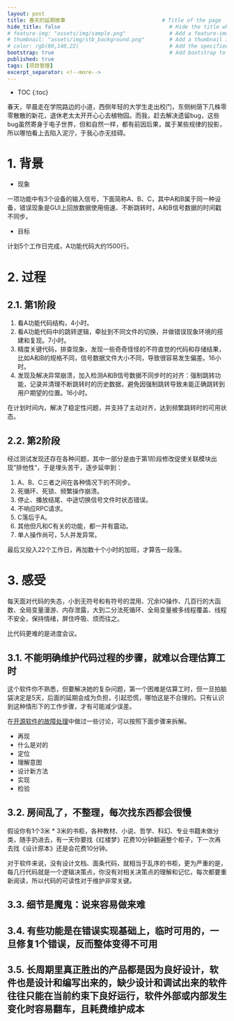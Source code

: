 ```yaml
---
layout: post
title: 春天的延期故事                               # Title of the page
hide_title: false                                   # Hide the title when displaying the post, but shown in lists of posts
# feature-img: "assets/img/sample.png"              # Add a feature-image to the post
# thumbnail: "assets/img/stb_background.png"        # Add a thumbnail image on blog view
# color: rgb(80,140,22)                             # Add the specified color as feature image, and change link colors in post
bootstrap: true                                     # Add bootstrap to the page
published: true
tags: [项目管理]
excerpt_separator: <!--more-->
---
```


<!--more-->
* TOC
{:toc}

春天，早晨走在学院路边的小道，西侧年轻的大学生走出校门，东侧树荫下几株零零散散的新花，退休老太太开开心心去植物园。而我，赶去解决遗留bug，这些bug虽然寄身于电子世界，但和自然一样，都有前因后果，属于某些规律的投影，所以哪怕看上去陷入泥泞，于我心亦无挂碍。

# 1. 背景

* 现象

一项功能中有3个设备的输入信号，下面简称A、B、C，其中A和B属于同一种设备，错误现象是GUI上回放数据使用倍速、不断跳转时，A和B信号数据的时间戳不同步。

* 目标

计划5个工作日完成，A功能代码大约1500行。

# 2. 过程

## 2.1. 第1阶段

1. 看A功能代码结构，4小时。
2. 看A功能代码中的跳转逻辑，牵扯到不同文件的切换，并做错误现象环境的搭建和复现。7小时。
3. 精度关键代码，排查现象，发现一些奇奇怪怪的不符直觉的代码和存储结果，比如A和B的规格不同，信号数据文件大小不同，导致很容易发生偏差。16小时。
4. 发现及解决异常崩溃，加入检测A和B信号数据不同步时的对齐：强制跳转功能，记录并清理不断跳转时的历史数据，避免因强制跳转导致未能正确跳转到用户期望的位置。16小时。

在计划时间内，解决了稳定性问题，并支持了主动对齐，达到频繁跳转时的可用状态。

## 2.2. 第2阶段

经过测试发现还存在各种问题，其中一部分是由于第1阶段修改促使关联模块出现”排他性“，于是埋头苦干，逐步延申到：

1. A、B、C三者之间在各种情况下的不同步。
2. 死循环、死锁、频繁操作崩溃。
3. 停止、播放结尾、中途切换信号文件时状态错误。
4. 不响应RPC请求。
5. C落后于A。
6. 其他但凡和C有关的功能，都一并有震动。
7. 单人操作尚可，5人并发异常。

最后又投入22个工作日，再加数十个小时的加班，才算告一段落。

# 3. 感受

每天面对代码的失态，小到无符号和有符号的混用、冗余IO操作、几百行的大函数、全局变量漫游、内存泄露，大到二分法死循环、全局变量被多线程覆盖、线程不安全，保持情绪，屏住呼吸、烦而往之。

比代码更难的是进度会议。

## 3.1. 不能明确维护代码过程的步骤，就难以合理估算工时

这个软件你不熟悉，但要解决她的复杂问题，第一个困难是估算工时，但一旦拍脑袋决定是5天，后面的延期会成为负担，引起恐慌，哪怕这是不合理的。只有认识到这种情形下的工作步骤，才有可能减少误差。

在[开源软件的故障处理](https://hubugui.github.io/2022/12/11/%E5%BC%80%E6%BA%90%E8%BD%AF%E4%BB%B6%E7%9A%84%E6%95%85%E9%9A%9C%E5%A4%84%E7%90%86.html)中做过一些讨论，可以按照下面步骤来拆解。

* 再现
* 什么是对的
* 定位
* 理解意图
* 设计新方法
* 实现
* 检验

## 3.2. 房间乱了，不整理，每次找东西都会很慢

假设你有1个3米 * 3米的书柜，各种教材、小说、哲学、科幻、专业书籍未做分类，随手扔进去，有一天你要找《红楼梦》花费10分钟翻遍整个柜子，下一次再去找《设计原本》还是会花费10分钟。

对于软件来说，没有设计文档、面条代码，就相当于乱序的书柜，更为严重的是，每几行代码就是一个逻辑决策点，你没有对相关决策点的理解和记忆，每次都要重新阅读，所以代码的可读性对于维护非常关键。

## 3.3. 细节是魔鬼：说来容易做来难



## 3.4. 有些功能是在错误实现基础上，临时可用的，一旦修复1个错误，反而整体变得不可用

## 3.5. 长周期里真正胜出的产品都是因为良好设计，软件也是设计和编写出来的，缺少设计和调试出来的软件往往只能在当前约束下良好运行，软件外部或内部发生变化时容易翻车，且耗费维护成本
